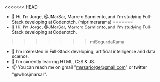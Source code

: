 <<<<<<< HEAD
- 👋 Hi, I’m Jorge, @JMarSar, Marrero Sarmiento, and I'm studying Full-Stack developing at Codenotch. (miprimerarama)
=======
- 👋 Hi, I’m Jorge, @JMarSar, Marrero Sarmiento, and I'm studying Full-Stack developing at Codenotch. 
>>>>>>> miSegundaRama
- 👀 I’m interested in Full-Stack developing, artificial intelligence and data science.
- 🌱 I’m currently learning HTML, CSS & JS.
- 📫 You can reach me on gmail "marsarjorge@gmail.com" or twitter "@whosjmarsar".

<!---
JMarSar/JMarSar is a ✨ special ✨ repository because its `README.md` (this file) appears on your GitHub profile.
You can click the Preview link to take a look at your changes.
--->
